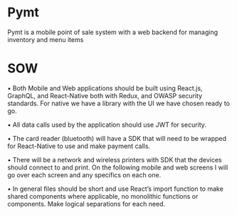 # Pymt
Pymt is a mobile point of sale system with a web backend for managing inventory and menu items

# SOW
• Both Mobile and Web applications should be built using React.js, GraphQL, and React-Native both with Redux, and OWASP security standards. For native we have a library with the UI we have chosen ready to go.

• All data calls used by the application should use JWT for security.

• The card reader (bluetooth) will have a SDK that will need to be wrapped for React-Native to use and make payment calls.

• There will be a network and wireless printers with SDK that the devices should connect to and print. On the following mobile and web screens I will go over each screen and any specifics on each one.

• In general files should be short and use React’s import function to make shared components where applicable, no monolithic functions or components. Make logical separations for each need.

